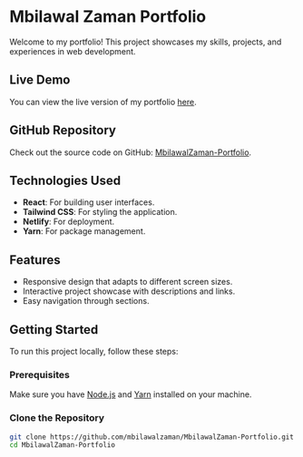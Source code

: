 # Mbilawal Zaman Portfolio

Welcome to my portfolio! This project showcases my skills, projects, and experiences in web development.

## Live Demo

You can view the live version of my portfolio [here](https://mbilawalzaman-portfolio.netlify.app/).

## GitHub Repository

Check out the source code on GitHub: [MbilawalZaman-Portfolio](https://github.com/mbilawalzaman/MbilawalZaman-Portfolio).

## Technologies Used

- **React**: For building user interfaces.
- **Tailwind CSS**: For styling the application.
- **Netlify**: For deployment.
- **Yarn**: For package management.

## Features

- Responsive design that adapts to different screen sizes.
- Interactive project showcase with descriptions and links.
- Easy navigation through sections.

## Getting Started

To run this project locally, follow these steps:

### Prerequisites

Make sure you have [Node.js](https://nodejs.org/) and [Yarn](https://yarnpkg.com/) installed on your machine.

### Clone the Repository

```bash
git clone https://github.com/mbilawalzaman/MbilawalZaman-Portfolio.git
cd MbilawalZaman-Portfolio
